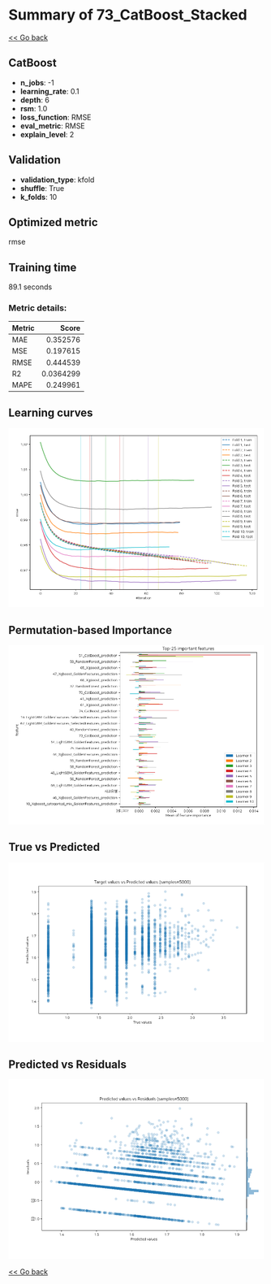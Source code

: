 # Summary of 73_CatBoost_Stacked

[<< Go back](../README.md)


## CatBoost
- **n_jobs**: -1
- **learning_rate**: 0.1
- **depth**: 6
- **rsm**: 1.0
- **loss_function**: RMSE
- **eval_metric**: RMSE
- **explain_level**: 2

## Validation
 - **validation_type**: kfold
 - **shuffle**: True
 - **k_folds**: 10

## Optimized metric
rmse

## Training time

89.1 seconds

### Metric details:
| Metric   |     Score |
|:---------|----------:|
| MAE      | 0.352576  |
| MSE      | 0.197615  |
| RMSE     | 0.444539  |
| R2       | 0.0364299 |
| MAPE     | 0.249961  |



## Learning curves
![Learning curves](learning_curves.png)

## Permutation-based Importance
![Permutation-based Importance](permutation_importance.png)
## True vs Predicted

![True vs Predicted](true_vs_predicted.png)


## Predicted vs Residuals

![Predicted vs Residuals](predicted_vs_residuals.png)



[<< Go back](../README.md)
